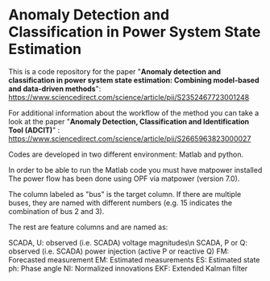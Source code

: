 # Anomaly Detection and Classification in Power System State Estimation

This is a code repository for the paper "**Anomaly detection and classification in power system state estimation: Combining model-based and data-driven methods**": https://www.sciencedirect.com/science/article/pii/S2352467723001248

For additional information about the workflow of the method you can take a look at the paper "**Anomaly Detection, Classification and Identification Tool (ADCIT)**" : https://www.sciencedirect.com/science/article/pii/S2665963823000027

Codes are developed in two different environment: Matlab and python.

In order to be able to run the Matlab code you must have matpower installed
The power flow has been done using OPF via matpower (version 7.0).

The column labeled as "bus" is the target column. If there are multiple buses, they are named with different numbers (e.g. 15 indicates the combination of bus 2 and 3).

The rest are feature columns and are named as:

SCADA, U: observed (i.e. SCADA) voltage magnitudes\n
SCADA, P or Q: observed (i.e. SCADA) power injection (active P or reactive Q)
FM: Forecasted measurement
EM: Estimated measurements
ES: Estimated state
ph: Phase angle
NI: Normalized innovations
EKF: Extended Kalman filter
